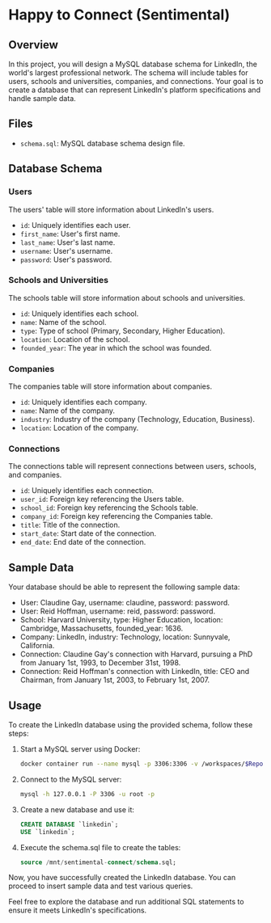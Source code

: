 # Happy to Connect (Sentimental)

## Overview

In this project, you will design a MySQL database schema for LinkedIn, the world's largest professional network. The schema will include tables for users, schools and universities, companies, and connections. Your goal is to create a database that can represent LinkedIn's platform specifications and handle sample data.

## Files

- `schema.sql`: MySQL database schema design file.

## Database Schema

### Users

The users' table will store information about LinkedIn's users.

- `id`: Uniquely identifies each user.
- `first_name`: User's first name.
- `last_name`: User's last name.
- `username`: User's username.
- `password`: User's password.

### Schools and Universities

The schools table will store information about schools and universities.

- `id`: Uniquely identifies each school.
- `name`: Name of the school.
- `type`: Type of school (Primary, Secondary, Higher Education).
- `location`: Location of the school.
- `founded_year`: The year in which the school was founded.

### Companies

The companies table will store information about companies.

- `id`: Uniquely identifies each company.
- `name`: Name of the company.
- `industry`: Industry of the company (Technology, Education, Business).
- `location`: Location of the company.

### Connections

The connections table will represent connections between users, schools, and companies.

- `id`: Uniquely identifies each connection.
- `user_id`: Foreign key referencing the Users table.
- `school_id`: Foreign key referencing the Schools table.
- `company_id`: Foreign key referencing the Companies table.
- `title`: Title of the connection.
- `start_date`: Start date of the connection.
- `end_date`: End date of the connection.

## Sample Data

Your database should be able to represent the following sample data:

- User: Claudine Gay, username: claudine, password: password.
- User: Reid Hoffman, username: reid, password: password.
- School: Harvard University, type: Higher Education, location: Cambridge, Massachusetts, founded_year: 1636.
- Company: LinkedIn, industry: Technology, location: Sunnyvale, California.
- Connection: Claudine Gay's connection with Harvard, pursuing a PhD from January 1st, 1993, to December 31st, 1998.
- Connection: Reid Hoffman's connection with LinkedIn, title: CEO and Chairman, from January 1st, 2003, to February 1st, 2007.

## Usage

To create the LinkedIn database using the provided schema, follow these steps:

1. Start a MySQL server using Docker:
    ```bash
    docker container run --name mysql -p 3306:3306 -v /workspaces/$RepositoryName:/mnt -e MYSQL_ROOT_PASSWORD=crimson -d mysql
    ```

2. Connect to the MySQL server:
    ```bash
    mysql -h 127.0.0.1 -P 3306 -u root -p
    ```

3. Create a new database and use it:
    ```sql
    CREATE DATABASE `linkedin`;
    USE `linkedin`;
    ```

4. Execute the schema.sql file to create the tables:
    ```sql
    source /mnt/sentimental-connect/schema.sql;
    ```

Now, you have successfully created the LinkedIn database. You can proceed to insert sample data and test various queries.

Feel free to explore the database and run additional SQL statements to ensure it meets LinkedIn's specifications.